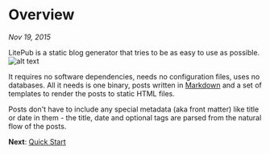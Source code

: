 # Overview

*Nov 19, 2015*

LitePub is a static blog generator that tries to be as easy to use as possible.
![alt text](/img/img5.jpg "Title")

It requires no software dependencies, needs no configuration files, uses no
databases. All it needs is one binary, posts written in
[Markdown](https://en.wikipedia.org/wiki/Markdown) and a set of templates to
render the posts to static HTML files.

Posts don't have to include any special metadata (aka front matter) like title
or date in them - the title, date and optional tags are parsed from
the natural flow of the posts.

**Next**: [Quick Start](/quick-start.html)
